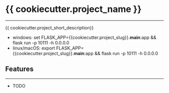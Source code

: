 # {{ cookiecutter.project_name }}

--- 

{{ cookiecutter.project_short_description}}


* windows: set FLASK_APP={{cookiecutter.project_slug}}.__main__:app && flask run -p 10111 -h 0.0.0.0
* linux/macOS: export FLASK_APP={{cookiecutter.project_slug}}.__main__:app && flask run -p 10111 -h 0.0.0.0
## Features

---

* TODO
